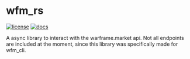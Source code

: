 wfm_rs
======

[![license](https://img.shields.io/crates/l/wfm_rs)](LICENSE)
[![docs](https://docs.rs/wfm_rs/badge.svg)](https://docs.rs/wfm_rs)

A async library to interact with the warframe.market api.
Not all endpoints are included at the moment, since this library was specifically made for wfm_cli.